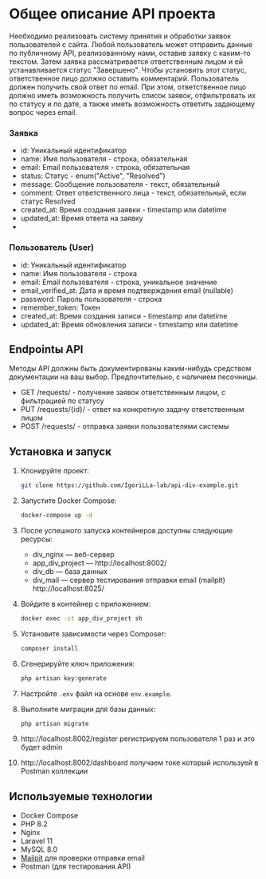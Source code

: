 # Общее описание API проекта

Необходимо реализовать систему принятия и обработки заявок пользователей с сайта. Любой пользователь может отправить данные по публичному API, реализованному нами, оставив заявку с каким-то текстом. Затем заявка рассматривается ответственным лицом и ей устанавливается статус "Завершено". Чтобы установить этот статус, ответственное лицо должно оставить комментарий. Пользователь должен получить свой ответ по email. При этом, ответственное лицо должно иметь возможность получить список заявок, отфильтровать их по статусу и по дате, а также иметь возможность ответить задающему вопрос через email.

### Заявка

- id: Уникальный идентификатор
- name: Имя пользователя - строка, обязательная
- email: Email пользователя - строка, обязательная
- status: Статус - enum("Active", "Resolved")
- message: Сообщение пользователя - текст, обязательный
- comment: Ответ ответственного лица - текст, обязательный, если статус Resolved
- created_at: Время создания заявки - timestamp или datetime
- updated_at: Время ответа на заявку
- 
### Пользователь (User)

- id: Уникальный идентификатор
- name: Имя пользователя - строка
- email: Email пользователя - строка, уникальное значение
- email_verified_at: Дата и время подтверждения email (nullable)
- password: Пароль пользователя - строка
- remember_token: Токен 
- created_at: Время создания записи - timestamp или datetime
- updated_at: Время обновления записи - timestamp или datetime

## Endpointы API

Методы API должны быть документированы каким-нибудь средством документации на ваш выбор. Предпочтительно, с наличием песочницы.

- GET /requests/ - получение заявок ответственным лицом, с фильтрацией по статусу
- PUT /requests/{id}/ - ответ на конкретную задачу ответственным лицом
- POST /requests/ - отправка заявки пользователями системы

## Установка и запуск

1. Клонируйте проект:

    ```bash
    git clone https://github.com/IgoriLLa-lab/api-div-example.git
    ```

2. Запустите Docker Compose:

    ```bash
    docker-compose up -d
    ```

3. После успешного запуска контейнеров доступны следующие ресурсы:

    - div_nginx — веб-сервер
    - app_div_project — http://localhost:8002/
    - div_db — база данных
    - div_mail — сервер тестирования отправки email (mailpit) http://localhost:8025/

4. Войдите в контейнер с приложением:

    ```bash
    docker exec -it app_div_project sh
    ```

5. Установите зависимости через Composer:

    ```bash
    composer install
    ```

6. Сгенерируйте ключ приложения:

    ```bash
    php artisan key:generate
    ```

7. Настройте `.env` файл на основе `env.example`.

8. Выполните миграции для базы данных:

    ```bash
    php artisan migrate
    ```
   
9. http://localhost:8002/register регистрируем пользователя 1 раз и это будет admin

10. http://localhost:8002/dashboard получаем токе который используей в Postman коллекции

## Используемые технологии

- Docker Compose
- PHP 8.2
- Nginx
- Laravel 11
- MySQL 8.0
- [Mailpit](https://github.com/axllent/mailpit) для проверки отправки email
- Postman (для тестирования API)
